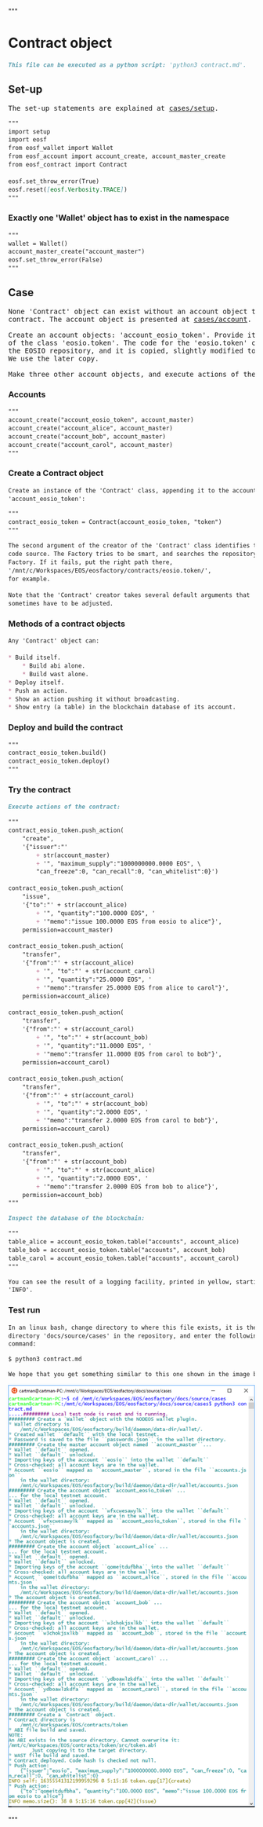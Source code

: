 """
# Contract object

```md
This file can be executed as a python script: 'python3 contract.md'.
```

## Set-up

<pre>
The set-up statements are explained at <a href="setup.html">cases/setup</a>.
</pre>

```md
"""
import setup
import eosf
from eosf_wallet import Wallet
from eosf_account import account_create, account_master_create
from eosf_contract import Contract

eosf.set_throw_error(True)
eosf.reset([eosf.Verbosity.TRACE])
"""
```

### Exactly one 'Wallet' object has to exist in the namespace

```md
"""
wallet = Wallet()   
account_master_create("account_master")
eosf.set_throw_error(False)
"""
```

## Case

<pre>
None 'Contract' object can exist without an account object that keeps this
contract. The account object is presented at <a href="account.html">cases/account</a>.

Create an account objects: 'account_eosio_token'. Provide it with a contract 
of the class 'eosio.token'. The code for the 'eosio.token' class comes with 
the EOSIO repository, and it is copied, slightly modified to the Factory's. 
We use the later copy.

Make three other account objects, and execute actions of the contract on them.
</pre>

### Accounts

```md
"""
account_create("account_eosio_token", account_master)
account_create("account_alice", account_master)
account_create("account_bob", account_master)
account_create("account_carol", account_master)
"""
```

### Create a Contract object

```md
Create an instance of the 'Contract' class, appending it to the account 
'account_eosio_token':
```
```md
"""
contract_eosio_token = Contract(account_eosio_token, "token")
"""
```
```md
The second argument of the creator of the 'Contract' class identifies the 
code source. The Factory tries to be smart, and searches the repository of the 
Factory. If it fails, put the right path there, 
'/mnt/c/Workspaces/EOS/eosfactory/contracts/eosio.token/',
for example.

Note that the 'Contract' creator takes several default arguments that 
sometimes have to be adjusted.
```

### Methods of a contract objects

```md
Any 'Contract' object can:

* Build itself.
    * Build abi alone.
    * Build wast alone.
* Deploy itself.
* Push an action.
* Show an action pushing it without broadcasting.
* Show entry (a table) in the blockchain database of its account.
```

### Deploy and build the contract

```md
"""
contract_eosio_token.build()
contract_eosio_token.deploy()
"""
```

### Try the contract

```md
Execute actions of the contract:
```
```md
"""
contract_eosio_token.push_action(
    "create", 
    '{"issuer":"' 
        + str(account_master) 
        + '", "maximum_supply":"1000000000.0000 EOS", \
        "can_freeze":0, "can_recall":0, "can_whitelist":0}')

contract_eosio_token.push_action(
    "issue",
    '{"to":"' + str(account_alice)
        + '", "quantity":"100.0000 EOS", '
        + '"memo":"issue 100.0000 EOS from eosio to alice"}',
    permission=account_master)

contract_eosio_token.push_action(
    "transfer",
    '{"from":"' + str(account_alice)
        + '", "to":"' + str(account_carol)
        + '", "quantity":"25.0000 EOS", '
        + '"memo":"transfer 25.0000 EOS from alice to carol"}',
    permission=account_alice)

contract_eosio_token.push_action(
    "transfer",
    '{"from":"' + str(account_carol)
        + '", "to":"' + str(account_bob)
        + '", "quantity":"11.0000 EOS", '
        + '"memo":"transfer 11.0000 EOS from carol to bob"}',
    permission=account_carol)

contract_eosio_token.push_action(
    "transfer",
    '{"from":"' + str(account_carol)
        + '", "to":"' + str(account_bob)
        + '", "quantity":"2.0000 EOS", '
        + '"memo":"transfer 2.0000 EOS from carol to bob"}',
    permission=account_carol)

contract_eosio_token.push_action(
    "transfer",
    '{"from":"' + str(account_bob)
        + '", "to":"' + str(account_alice)
        + '", "quantity":"2.0000 EOS", '
        + '"memo":"transfer 2.0000 EOS from bob to alice"}',
    permission=account_bob)                
"""
```
```md
Inspect the database of the blockchain:
```
```md
"""
table_alice = account_eosio_token.table("accounts", account_alice)
table_bob = account_eosio_token.table("accounts", account_bob)
table_carol = account_eosio_token.table("accounts", account_carol)
"""
```

```md
You can see the result of a logging facility, printed in yellow, starting with 
'INFO'.
```

### Test run

```md
In an linux bash, change directory to where this file exists, it is the 
directory 'docs/source/cases' in the repository, and enter the following 
command:
```
```md
$ python3 contract.md
```
```md
We hope that you get something similar to this one shown in the image below.
```
<img src="contract.png" 
    onerror="this.src='../../../source/cases/contract.png'"   
    alt="contract object" width="680px"/>

"""